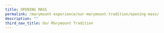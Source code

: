 ```yaml
---
title: OPENING MASS
permalink: /marymount-experience/our-marymount-tradition/opening-mass/
description: ""
third_nav_title: Our Marymount Tradition
---
```


